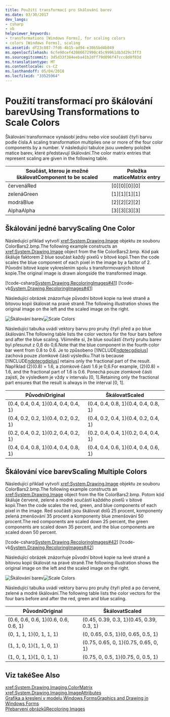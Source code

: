```yaml
---
title: Použití transformací pro škálování barev
ms.date: 03/30/2017
dev_langs:
- csharp
- vb
helpviewer_keywords:
- transformations [Windows Forms], for scaling colors
- colors [Windows Forms], scaling
ms.assetid: df23c887-7fd6-4b15-ad94-e30b5bd4b849
ms.openlocfilehash: 6cfe90cef42086672990c45c99961db3d29c3ff3
ms.sourcegitcommit: 3d5d33f384eeba41b2dff79d096f47ccc8d8f03d
ms.translationtype: MT
ms.contentlocale: cs-CZ
ms.lasthandoff: 05/04/2018
ms.locfileid: "33525964"
---
```

# <a name="using-transformations-to-scale-colors"></a><span data-ttu-id="3d934-102">Použití transformací pro škálování barev</span><span class="sxs-lookup"><span data-stu-id="3d934-102">Using Transformations to Scale Colors</span></span>
<span data-ttu-id="3d934-103">Škálování transformace vynásobí jednu nebo více součástí čtyři barvu podle čísla.</span><span class="sxs-lookup"><span data-stu-id="3d934-103">A scaling transformation multiplies one or more of the four color components by a number.</span></span> <span data-ttu-id="3d934-104">V následující tabulce jsou uvedeny položek matice barev, které představují škálování.</span><span class="sxs-lookup"><span data-stu-id="3d934-104">The color matrix entries that represent scaling are given in the following table.</span></span>  
  
|<span data-ttu-id="3d934-105">Součást, kterou je možné škálovat</span><span class="sxs-lookup"><span data-stu-id="3d934-105">Component to be scaled</span></span>|<span data-ttu-id="3d934-106">Položka matice</span><span class="sxs-lookup"><span data-stu-id="3d934-106">Matrix entry</span></span>|  
|----------------------------|------------------|  
|<span data-ttu-id="3d934-107">červená</span><span class="sxs-lookup"><span data-stu-id="3d934-107">Red</span></span>|<span data-ttu-id="3d934-108">[0][0]</span><span class="sxs-lookup"><span data-stu-id="3d934-108">[0][0]</span></span>|  
|<span data-ttu-id="3d934-109">zelená</span><span class="sxs-lookup"><span data-stu-id="3d934-109">Green</span></span>|<span data-ttu-id="3d934-110">[1][1]</span><span class="sxs-lookup"><span data-stu-id="3d934-110">[1][1]</span></span>|  
|<span data-ttu-id="3d934-111">modrá</span><span class="sxs-lookup"><span data-stu-id="3d934-111">Blue</span></span>|<span data-ttu-id="3d934-112">[2][2]</span><span class="sxs-lookup"><span data-stu-id="3d934-112">[2][2]</span></span>|  
|<span data-ttu-id="3d934-113">Alpha</span><span class="sxs-lookup"><span data-stu-id="3d934-113">Alpha</span></span>|<span data-ttu-id="3d934-114">[3][3]</span><span class="sxs-lookup"><span data-stu-id="3d934-114">[3][3]</span></span>|  
  
## <a name="scaling-one-color"></a><span data-ttu-id="3d934-115">Škálování jedné barvy</span><span class="sxs-lookup"><span data-stu-id="3d934-115">Scaling One Color</span></span>  
 <span data-ttu-id="3d934-116">Následující příklad vytvoří <xref:System.Drawing.Image> objektu ze souboru ColorBars2.bmp.</span><span class="sxs-lookup"><span data-stu-id="3d934-116">The following example constructs an <xref:System.Drawing.Image> object from the file ColorBars2.bmp.</span></span> <span data-ttu-id="3d934-117">Kód pak škáluje faktorem 2 blue součást každý pixelů v bitové kopii.</span><span class="sxs-lookup"><span data-stu-id="3d934-117">Then the code scales the blue component of each pixel in the image by a factor of 2.</span></span> <span data-ttu-id="3d934-118">Původní bitové kopie vykreslením spolu s transformovaných bitové kopie.</span><span class="sxs-lookup"><span data-stu-id="3d934-118">The original image is drawn alongside the transformed image.</span></span>  
  
 [!code-csharp[System.Drawing.RecoloringImages#41](../../../../samples/snippets/csharp/VS_Snippets_Winforms/System.Drawing.RecoloringImages/CS/Class1.cs#41)]
 [!code-vb[System.Drawing.RecoloringImages#41](../../../../samples/snippets/visualbasic/VS_Snippets_Winforms/System.Drawing.RecoloringImages/VB/Class1.vb#41)]  
  
 <span data-ttu-id="3d934-119">Následující obrázek znázorňuje původní bitové kopie na levé straně a bitovou kopii škálovat na pravé straně.</span><span class="sxs-lookup"><span data-stu-id="3d934-119">The following illustration shows the original image on the left and the scaled image on the right.</span></span>  
  
 <span data-ttu-id="3d934-120">![Škálování barev](../../../../docs/framework/winforms/advanced/media/colortrans3.png "colortrans3")</span><span class="sxs-lookup"><span data-stu-id="3d934-120">![Scale Colors](../../../../docs/framework/winforms/advanced/media/colortrans3.png "colortrans3")</span></span>  
  
 <span data-ttu-id="3d934-121">Následující tabulka uvádí vektory barvu pro pruhy čtyři před a po blue škálování.</span><span class="sxs-lookup"><span data-stu-id="3d934-121">The following table lists the color vectors for the four bars before and after the blue scaling.</span></span> <span data-ttu-id="3d934-122">Všimněte si, že blue součástí čtvrtý pruhu barev byl přesunut z 0,8 do 0,6.</span><span class="sxs-lookup"><span data-stu-id="3d934-122">Note that the blue component in the fourth color bar went from 0.8 to 0.6.</span></span> <span data-ttu-id="3d934-123">Je to způsobeno [!INCLUDE[ndptecgdiplus](../../../../includes/ndptecgdiplus-md.md)] zachová pouze zlomkové části výsledku.</span><span class="sxs-lookup"><span data-stu-id="3d934-123">That is because [!INCLUDE[ndptecgdiplus](../../../../includes/ndptecgdiplus-md.md)] retains only the fractional part of the result.</span></span> <span data-ttu-id="3d934-124">Například (2)(0.8) = 1.6, a zlomkové části 1.6 je 0,6.</span><span class="sxs-lookup"><span data-stu-id="3d934-124">For example, (2)(0.8) = 1.6, and the fractional part of 1.6 is 0.6.</span></span> <span data-ttu-id="3d934-125">Ponechá pouze zlomkové části zajistí, že výsledkem je vždy v intervalu [0, 1].</span><span class="sxs-lookup"><span data-stu-id="3d934-125">Retaining only the fractional part ensures that the result is always in the interval [0, 1].</span></span>  
  
|<span data-ttu-id="3d934-126">Původní</span><span class="sxs-lookup"><span data-stu-id="3d934-126">Original</span></span>|<span data-ttu-id="3d934-127">Škálovat</span><span class="sxs-lookup"><span data-stu-id="3d934-127">Scaled</span></span>|  
|--------------|------------|  
|<span data-ttu-id="3d934-128">(0.4, 0.4, 0.4, 1)</span><span class="sxs-lookup"><span data-stu-id="3d934-128">(0.4, 0.4, 0.4, 1)</span></span>|<span data-ttu-id="3d934-129">(0.4, 0.4, 0.8, 1)</span><span class="sxs-lookup"><span data-stu-id="3d934-129">(0.4, 0.4, 0.8, 1)</span></span>|  
|<span data-ttu-id="3d934-130">(0.4, 0.2, 0.2, 1)</span><span class="sxs-lookup"><span data-stu-id="3d934-130">(0.4, 0.2, 0.2, 1)</span></span>|<span data-ttu-id="3d934-131">(0.4, 0.2, 0.4, 1)</span><span class="sxs-lookup"><span data-stu-id="3d934-131">(0.4, 0.2, 0.4, 1)</span></span>|  
|<span data-ttu-id="3d934-132">(0.2, 0.4, 0.2, 1)</span><span class="sxs-lookup"><span data-stu-id="3d934-132">(0.2, 0.4, 0.2, 1)</span></span>|<span data-ttu-id="3d934-133">(0.2, 0.4, 0.4, 1)</span><span class="sxs-lookup"><span data-stu-id="3d934-133">(0.2, 0.4, 0.4, 1)</span></span>|  
|<span data-ttu-id="3d934-134">(0.4, 0.4, 0.8, 1)</span><span class="sxs-lookup"><span data-stu-id="3d934-134">(0.4, 0.4, 0.8, 1)</span></span>|<span data-ttu-id="3d934-135">(0.4, 0.4, 0.6, 1)</span><span class="sxs-lookup"><span data-stu-id="3d934-135">(0.4, 0.4, 0.6, 1)</span></span>|  
  
## <a name="scaling-multiple-colors"></a><span data-ttu-id="3d934-136">Škálování více barev</span><span class="sxs-lookup"><span data-stu-id="3d934-136">Scaling Multiple Colors</span></span>  
 <span data-ttu-id="3d934-137">Následující příklad vytvoří <xref:System.Drawing.Image> objektu ze souboru ColorBars2.bmp.</span><span class="sxs-lookup"><span data-stu-id="3d934-137">The following example constructs an <xref:System.Drawing.Image> object from the file ColorBars2.bmp.</span></span> <span data-ttu-id="3d934-138">Potom kód škáluje červené, zelené a modré součástí každého pixelů v bitové kopii.</span><span class="sxs-lookup"><span data-stu-id="3d934-138">Then the code scales the red, green, and blue components of each pixel in the image.</span></span> <span data-ttu-id="3d934-139">Red součásti jsou škálovat dolů 25 procent, komponenty zelená zmenšování 35 procent a komponenty blue zmenšování 50 procent.</span><span class="sxs-lookup"><span data-stu-id="3d934-139">The red components are scaled down 25 percent, the green components are scaled down 35 percent, and the blue components are scaled down 50 percent.</span></span>  
  
 [!code-csharp[System.Drawing.RecoloringImages#42](../../../../samples/snippets/csharp/VS_Snippets_Winforms/System.Drawing.RecoloringImages/CS/Class1.cs#42)]
 [!code-vb[System.Drawing.RecoloringImages#42](../../../../samples/snippets/visualbasic/VS_Snippets_Winforms/System.Drawing.RecoloringImages/VB/Class1.vb#42)]  
  
 <span data-ttu-id="3d934-140">Následující obrázek znázorňuje původní bitové kopie na levé straně a bitovou kopii škálovat na pravé straně.</span><span class="sxs-lookup"><span data-stu-id="3d934-140">The following illustration shows the original image on the left and the scaled image on the right.</span></span>  
  
 <span data-ttu-id="3d934-141">![Škálování barev](../../../../docs/framework/winforms/advanced/media/colortrans4.png "colortrans4")</span><span class="sxs-lookup"><span data-stu-id="3d934-141">![Scale Colors](../../../../docs/framework/winforms/advanced/media/colortrans4.png "colortrans4")</span></span>  
  
 <span data-ttu-id="3d934-142">Následující tabulka uvádí vektory barvu pro pruhy čtyři před a po červené, zelené a modré škálování.</span><span class="sxs-lookup"><span data-stu-id="3d934-142">The following table lists the color vectors for the four bars before and after the red, green and blue scaling.</span></span>  
  
|<span data-ttu-id="3d934-143">Původní</span><span class="sxs-lookup"><span data-stu-id="3d934-143">Original</span></span>|<span data-ttu-id="3d934-144">Škálovat</span><span class="sxs-lookup"><span data-stu-id="3d934-144">Scaled</span></span>|  
|--------------|------------|  
|<span data-ttu-id="3d934-145">(0.6, 0.6, 0.6, 1)</span><span class="sxs-lookup"><span data-stu-id="3d934-145">(0.6, 0.6, 0.6, 1)</span></span>|<span data-ttu-id="3d934-146">(0.45, 0.39, 0.3, 1)</span><span class="sxs-lookup"><span data-stu-id="3d934-146">(0.45, 0.39, 0.3, 1)</span></span>|  
|<span data-ttu-id="3d934-147">(0, 1, 1, 1)</span><span class="sxs-lookup"><span data-stu-id="3d934-147">(0, 1, 1, 1)</span></span>|<span data-ttu-id="3d934-148">(0, 0.65, 0.5, 1)</span><span class="sxs-lookup"><span data-stu-id="3d934-148">(0, 0.65, 0.5, 1)</span></span>|  
|<span data-ttu-id="3d934-149">(1, 1, 0, 1)</span><span class="sxs-lookup"><span data-stu-id="3d934-149">(1, 1, 0, 1)</span></span>|<span data-ttu-id="3d934-150">(0.75, 0.65, 0, 1)</span><span class="sxs-lookup"><span data-stu-id="3d934-150">(0.75, 0.65, 0, 1)</span></span>|  
|<span data-ttu-id="3d934-151">(1, 0, 1, 1)</span><span class="sxs-lookup"><span data-stu-id="3d934-151">(1, 0, 1, 1)</span></span>|<span data-ttu-id="3d934-152">(0.75, 0, 0.5, 1)</span><span class="sxs-lookup"><span data-stu-id="3d934-152">(0.75, 0, 0.5, 1)</span></span>|  
  
## <a name="see-also"></a><span data-ttu-id="3d934-153">Viz také</span><span class="sxs-lookup"><span data-stu-id="3d934-153">See Also</span></span>  
 <xref:System.Drawing.Imaging.ColorMatrix>  
 <xref:System.Drawing.Imaging.ImageAttributes>  
 [<span data-ttu-id="3d934-154">Grafika a kreslení v modelu Windows Forms</span><span class="sxs-lookup"><span data-stu-id="3d934-154">Graphics and Drawing in Windows Forms</span></span>](../../../../docs/framework/winforms/advanced/graphics-and-drawing-in-windows-forms.md)  
 [<span data-ttu-id="3d934-155">Přebarvení obrázků</span><span class="sxs-lookup"><span data-stu-id="3d934-155">Recoloring Images</span></span>](../../../../docs/framework/winforms/advanced/recoloring-images.md)
